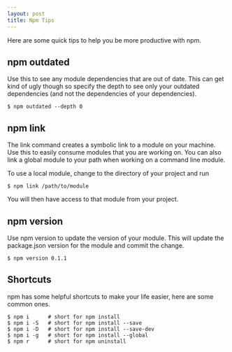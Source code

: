 ```yaml
---
layout: post
title: Npm Tips
---
```


Here are some quick tips to help you be more productive with npm.

## npm outdated

Use this to see any module dependencies that are out of date. This can get kind
of ugly though so specify the depth to see only your outdated dependencies (and
not the dependencies of your dependencies).

    $ npm outdated --depth 0

## npm link

The link command creates a symbolic link to a module on your machine. Use this
to easily consume modules that you are working on. You can also link a global
module to your path when working on a command line module.

To use a local module, change to the directory of your project and run

    $ npm link /path/to/module

You will then have access to that module from your project.

## npm version <version>

Use npm version to update the version of your module. This will update the
package.json version for the module and commit the change.

    $ npm version 0.1.1

## Shortcuts

npm has some helpful shortcuts to make your life easier, here are some common
ones.

    $ npm i      # short for npm install
    $ npm i -S   # short for npm install --save
    $ npm i -D   # short for npm install --save-dev
    $ npm i -g   # short for npm install --global
    $ npm r      # short for npm uninstall
